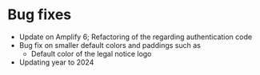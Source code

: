 # Bug fixes
- Update on Amplify 6; Refactoring of the regarding authentication code 
- Bug fix on smaller default colors and paddings such as
    - Default color of the legal notice logo
- Updating year to 2024